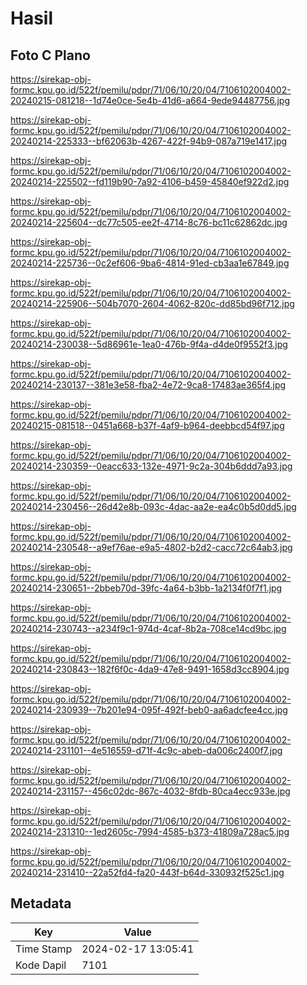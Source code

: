 # Hasil

## Foto C Plano

https://sirekap-obj-formc.kpu.go.id/522f/pemilu/pdpr/71/06/10/20/04/7106102004002-20240215-081218--1d74e0ce-5e4b-41d6-a664-9ede94487756.jpg

https://sirekap-obj-formc.kpu.go.id/522f/pemilu/pdpr/71/06/10/20/04/7106102004002-20240214-225333--bf62063b-4267-422f-94b9-087a719e1417.jpg

https://sirekap-obj-formc.kpu.go.id/522f/pemilu/pdpr/71/06/10/20/04/7106102004002-20240214-225502--fd119b90-7a92-4106-b459-45840ef922d2.jpg

https://sirekap-obj-formc.kpu.go.id/522f/pemilu/pdpr/71/06/10/20/04/7106102004002-20240214-225604--dc77c505-ee2f-4714-8c76-bc11c62862dc.jpg

https://sirekap-obj-formc.kpu.go.id/522f/pemilu/pdpr/71/06/10/20/04/7106102004002-20240214-225736--0c2ef606-9ba6-4814-91ed-cb3aa1e67849.jpg

https://sirekap-obj-formc.kpu.go.id/522f/pemilu/pdpr/71/06/10/20/04/7106102004002-20240214-225906--504b7070-2604-4062-820c-dd85bd96f712.jpg

https://sirekap-obj-formc.kpu.go.id/522f/pemilu/pdpr/71/06/10/20/04/7106102004002-20240214-230038--5d86961e-1ea0-476b-9f4a-d4de0f9552f3.jpg

https://sirekap-obj-formc.kpu.go.id/522f/pemilu/pdpr/71/06/10/20/04/7106102004002-20240214-230137--381e3e58-fba2-4e72-9ca8-17483ae365f4.jpg

https://sirekap-obj-formc.kpu.go.id/522f/pemilu/pdpr/71/06/10/20/04/7106102004002-20240215-081518--0451a668-b37f-4af9-b964-deebbcd54f97.jpg

https://sirekap-obj-formc.kpu.go.id/522f/pemilu/pdpr/71/06/10/20/04/7106102004002-20240214-230359--0eacc633-132e-4971-9c2a-304b6ddd7a93.jpg

https://sirekap-obj-formc.kpu.go.id/522f/pemilu/pdpr/71/06/10/20/04/7106102004002-20240214-230456--26d42e8b-093c-4dac-aa2e-ea4c0b5d0dd5.jpg

https://sirekap-obj-formc.kpu.go.id/522f/pemilu/pdpr/71/06/10/20/04/7106102004002-20240214-230548--a9ef76ae-e9a5-4802-b2d2-cacc72c64ab3.jpg

https://sirekap-obj-formc.kpu.go.id/522f/pemilu/pdpr/71/06/10/20/04/7106102004002-20240214-230651--2bbeb70d-39fc-4a64-b3bb-1a2134f0f7f1.jpg

https://sirekap-obj-formc.kpu.go.id/522f/pemilu/pdpr/71/06/10/20/04/7106102004002-20240214-230743--a234f9c1-974d-4caf-8b2a-708ce14cd9bc.jpg

https://sirekap-obj-formc.kpu.go.id/522f/pemilu/pdpr/71/06/10/20/04/7106102004002-20240214-230843--182f6f0c-4da9-47e8-9491-1658d3cc8904.jpg

https://sirekap-obj-formc.kpu.go.id/522f/pemilu/pdpr/71/06/10/20/04/7106102004002-20240214-230939--7b201e94-095f-492f-beb0-aa6adcfee4cc.jpg

https://sirekap-obj-formc.kpu.go.id/522f/pemilu/pdpr/71/06/10/20/04/7106102004002-20240214-231101--4e516559-d71f-4c9c-abeb-da006c2400f7.jpg

https://sirekap-obj-formc.kpu.go.id/522f/pemilu/pdpr/71/06/10/20/04/7106102004002-20240214-231157--456c02dc-867c-4032-8fdb-80ca4ecc933e.jpg

https://sirekap-obj-formc.kpu.go.id/522f/pemilu/pdpr/71/06/10/20/04/7106102004002-20240214-231310--1ed2605c-7994-4585-b373-41809a728ac5.jpg

https://sirekap-obj-formc.kpu.go.id/522f/pemilu/pdpr/71/06/10/20/04/7106102004002-20240214-231410--22a52fd4-fa20-443f-b64d-330932f525c1.jpg


## Metadata

| Key        | Value               |
| ---------- | ------------------- |
| Time Stamp | 2024-02-17 13:05:41 |
| Kode Dapil | 7101                |



